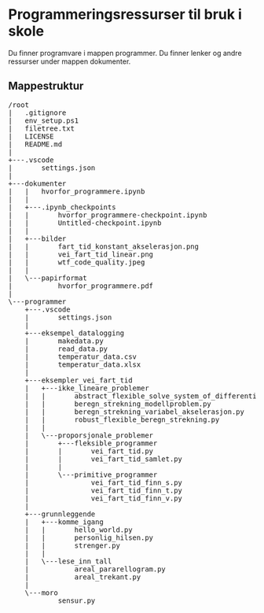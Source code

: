 # Programmeringsressurser til bruk i skole
Du finner programvare i mappen programmer.
Du finner lenker og andre ressurser under mappen dokumenter.


## Mappestruktur
<pre>
/root
|   .gitignore
|   env_setup.ps1
|   filetree.txt
|   LICENSE
|   README.md
|   
+---.vscode
|       settings.json
|       
+---dokumenter
|   |   hvorfor_programmere.ipynb
|   |   
|   +---.ipynb_checkpoints
|   |       hvorfor_programmere-checkpoint.ipynb
|   |       Untitled-checkpoint.ipynb
|   |       
|   +---bilder
|   |       fart_tid_konstant_akselerasjon.png
|   |       vei_fart_tid_linear.png
|   |       wtf_code_quality.jpeg
|   |       
|   \---papirformat
|           hvorfor_programmere.pdf
|           
\---programmer
    +---.vscode
    |       settings.json
    |       
    +---eksempel_datalogging
    |       makedata.py
    |       read_data.py
    |       temperatur_data.csv
    |       temperatur_data.xlsx
    |       
    +---eksempler_vei_fart_tid
    |   +---ikke_lineare_problemer
    |   |       abstract_flexible_solve_system_of_differential_equations.py
    |   |       beregn_strekning_modellproblem.py
    |   |       beregn_strekning_variabel_akselerasjon.py
    |   |       robust_flexible_beregn_strekning.py
    |   |       
    |   \---proporsjonale_problemer
    |       +---fleksible_programmer
    |       |       vei_fart_tid.py
    |       |       vei_fart_tid_samlet.py
    |       |       
    |       \---primitive_programmer
    |               vei_fart_tid_finn_s.py
    |               vei_fart_tid_finn_t.py
    |               vei_fart_tid_finn_v.py
    |               
    +---grunnleggende
    |   +---komme_igang
    |   |       hello_world.py
    |   |       personlig_hilsen.py
    |   |       strenger.py
    |   |       
    |   \---lese_inn_tall
    |           areal_pararellogram.py
    |           areal_trekant.py
    |           
    \---moro
            sensur.py
<pre>
